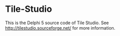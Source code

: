 # Tile-Studio

This is the Delphi 5 source code of Tile Studio.
See http://tilestudio.sourceforge.net/ for more information.

